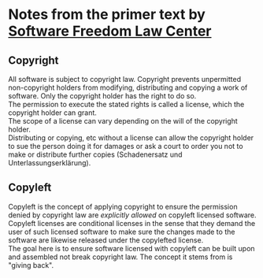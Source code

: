 # Notes from the primer text by [Software Freedom Law Center]

[Software Freedom Law Center]: <https://www.softwarefreedom.org/resources/2008/foss-primer.pdf>

## Copyright
All software is subject to copyright law. Copyright prevents unpermitted non-copyright holders from modifying, distributing and copying a work of software. Only the copyright holder has the right to do so.  
The permission to execute the stated rights is called a license, which the copyright holder can grant.  
The scope of a license can vary depending on the will of the copyright holder.  
Distributing or copying, etc without a license can allow the copyright holder to sue the person doing it for damages or ask a court to order you not to make or distribute further copies (Schadenersatz und Unterlassungserklärung).

## Copyleft
Copyleft is the concept of applying copyright to ensure the permission denied by copyright law are *explicitly allowed* on copyleft licensed software.  
Copyleft licenses are conditional licenses in the sense that they demand the user of such licensed software to make sure the changes made to the software are likewise released under the copylefted license.  
The goal here is to ensure software licensed with copyleft can be built upon and assembled not break copyright law. The concept it stems from is "giving back".


